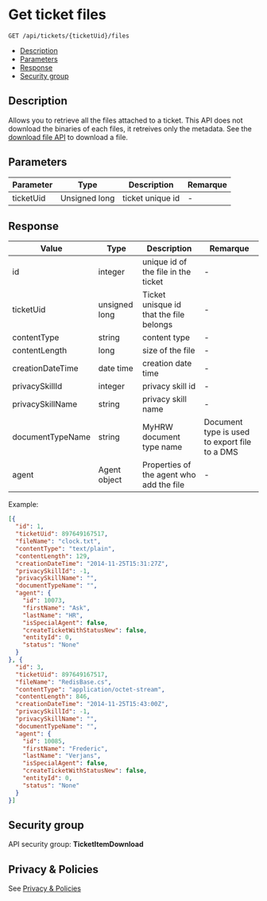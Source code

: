 # Get ticket files
```
GET /api/tickets/{ticketUid}/files
```
* [Description](#description)
* [Parameters](#parameters)
* [Response](#response)
* [Security group](#security)

## Description

Allows you to retrieve all the files attached to a ticket.
This API does not download the binaries of each files, it retreives only the metadata. See the [download file API](API_DownloadFile.html) to download a file.

## Parameters

| Parameter | Type          | Description       | Remarque  |
|-----------|---------------|-------------------|-----------|
| ticketUid | Unsigned long | ticket unique id  | -         |

## Response

| Value             | Type          | Description                               | Remarque                                      |
|-------------------|---------------|-------------------------------------------|-----------------------------------------------|
| id                | integer       | unique id of the file in the ticket       | -                                             |
| ticketUid         | unsigned long | Ticket unisque id that the file belongs   | -                                             |
| contentType       | string        | content type                              | -                                             |
| contentLength     | long          | size of the file                          | -                                             |
| creationDateTime  | date time     | creation date time                        | -                                             |
| privacySkillId    | integer       | privacy skill id                          | -                                             |
| privacySkillName  | string        | privacy skill name                        | -                                             |
| documentTypeName  | string        | MyHRW document type name                  | Document type is used to export file to a DMS |
| agent             | Agent object  | Properties of the agent who add the file  | -                                             |

Example:

```json
[{
  "id": 1,
  "ticketUid": 897649167517,
  "fileName": "clock.txt",
  "contentType": "text/plain",
  "contentLength": 129,
  "creationDateTime": "2014-11-25T15:31:27Z",
  "privacySkillId": -1,
  "privacySkillName": "",
  "documentTypeName": "",
  "agent": {
    "id": 10073,
    "firstName": "Ask",
    "lastName": "HR",
    "isSpecialAgent": false,
    "createTicketWithStatusNew": false,
    "entityId": 0,
    "status": "None"
  }
}, {
  "id": 3,
  "ticketUid": 897649167517,
  "fileName": "RedisBase.cs",
  "contentType": "application/octet-stream",
  "contentLength": 846,
  "creationDateTime": "2014-11-25T15:43:00Z",
  "privacySkillId": -1,
  "privacySkillName": "",
  "documentTypeName": "",
  "agent": {
    "id": 10085,
    "firstName": "Frederic",
    "lastName": "Verjans",
    "isSpecialAgent": false,
    "createTicketWithStatusNew": false,
    "entityId": 0,
    "status": "None"
  }
}]
```

## Security group

API security group: **TicketItemDownload**

## Privacy & Policies

See [Privacy & Policies](/docs/PrivacyAndPolicies)
